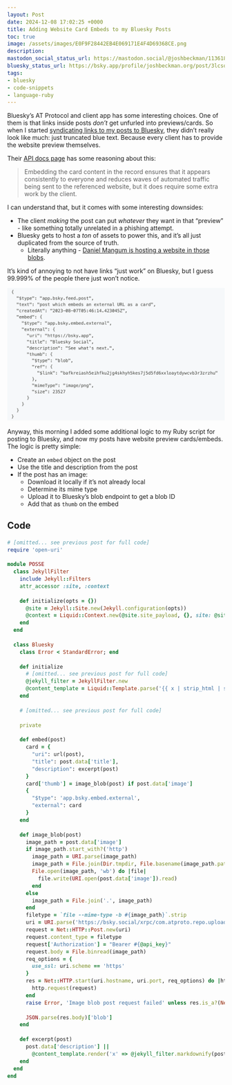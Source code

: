```yaml
---
layout: Post
date: 2024-12-08 17:02:25 +0000
title: Adding Website Card Embeds to my Bluesky Posts
toc: true
image: /assets/images/E0F9F28442EB4E069171E4F4D69368CE.png
description: 
mastodon_social_status_url: https://mastodon.social/@joshbeckman/113618400598758317
bluesky_status_url: https://bsky.app/profile/joshbeckman.org/post/3lcsqms45562x
tags:
- bluesky
- code-snippets
- language-ruby
---
```


Bluesky’s AT Protocol and client app has some interesting choices\. One of them is that links inside posts *don’t* get unfurled into previews/cards\. So when I started [syndicating links to my posts to Bluesky](https://www.joshbeckman.org/blog/crossposting-to-bluesky-from-jekyll), they didn’t really look like much: just truncated blue text\. Because every client has to provide the website preview themselves.

Their [API docs page](https://docs.bsky.app/docs/advanced-guides/posts#website-card-embeds) has some reasoning about this:
> Embedding the card content in the record ensures that it appears consistently to everyone and reduces waves of automated traffic being sent to the referenced website, but it does require some extra work by the client\.

I can understand that, but it comes with some interesting downsides:
- The client *making* the post can put *whatever* they want in that “preview” \- like something totally unrelated in a phishing attempt.
- Bluesky gets to host a *ton* of assets to power this, and it’s all just duplicated from the source of truth.
	- Literally anything \- [Daniel Mangum is hosting a website in those blobs](https://danielmangum.com/posts/this-website-is-hosted-on-bluesky/).

It’s kind of annoying to not have links “just work” on Bluesky, but I guess 99\.999% of the people there just won’t notice\.

![bluesky post preview](/assets/images/E0F9F28442EB4E069171E4F4D69368CE.png)

Anyway, this morning I added some additional logic to my Ruby script for posting to Bluesky, and now my posts have website preview cards/embeds\. The logic is pretty simple:
- Create an `embed` object on the post
- Use the title and description from the post
- If the post has an image:
	- Download it locally if it’s not already local
	- Determine its mime type
	- Upload it to Bluesky’s blob endpoint to get a blob ID
	- Add that as `thumb` on the embed

## Code

```ruby
# [omitted... see previous post for full code]
require 'open-uri'

module POSSE
  class JekyllFilter
    include Jekyll::Filters
    attr_accessor :site, :context

    def initialize(opts = {})
      @site = Jekyll::Site.new(Jekyll.configuration(opts))
      @context = Liquid::Context.new(@site.site_payload, {}, site: @site)
    end
  end

  class Bluesky
    class Error < StandardError; end

    def initialize
      # [omitted... see previous post for full code]
      @jekyll_filter = JekyllFilter.new
      @content_template = Liquid::Template.parse('{{ x | strip_html | strip | escape | truncate: 140}}')
    end

    # [omitted... see previous post for full code]

    private

    def embed(post)
      card = {
        "uri": url(post),
        "title": post.data['title'],
        "description": excerpt(post)
      }
      card['thumb'] = image_blob(post) if post.data['image']
      {
        "$type": 'app.bsky.embed.external',
        "external": card
      }
    end

    def image_blob(post)
      image_path = post.data['image']
      if image_path.start_with?('http')
        image_path = URI.parse(image_path)
        image_path = File.join(Dir.tmpdir, File.basename(image_path.path))
        File.open(image_path, 'wb') do |file|
          file.write(URI.open(post.data['image']).read)
        end
      else
        image_path = File.join('.', image_path)
      end
      filetype = `file --mime-type -b #{image_path}`.strip
      uri = URI.parse('https://bsky.social/xrpc/com.atproto.repo.uploadBlob')
      request = Net::HTTP::Post.new(uri)
      request.content_type = filetype
      request['Authorization'] = "Bearer #{@api_key}"
      request.body = File.binread(image_path)
      req_options = {
        use_ssl: uri.scheme == 'https'
      }
      res = Net::HTTP.start(uri.hostname, uri.port, req_options) do |http|
        http.request(request)
      end
      raise Error, 'Image blob post request failed' unless res.is_a?(Net::HTTPSuccess)

      JSON.parse(res.body)['blob']
    end

    def excerpt(post)
      post.data['description'] ||
        @content_template.render('x' => @jekyll_filter.markdownify(post.content))
    end
  end
end
```
